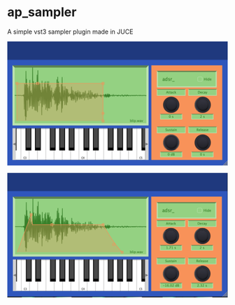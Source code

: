 # ap_sampler
A simple vst3 sampler plugin made in JUCE

![Sampler Image](Screenshots/blip_sample.png "Blip")

![Sampler Image](Screenshots/envelope.png "Blip")